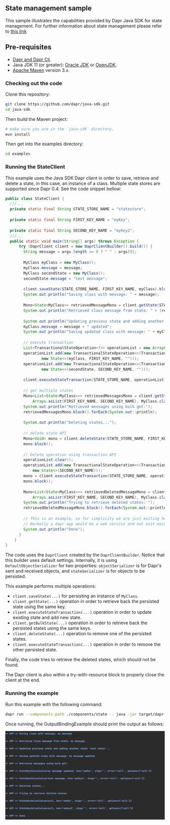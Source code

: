 ## State management sample

This sample illustrates the capabilities provided by Dapr Java SDK for state management. For further information about state management please refer to [this link](https://docs.dapr.io/developing-applications/building-blocks/state-management/state-management-overview/)

## Pre-requisites

* [Dapr and Dapr Cli](https://docs.dapr.io/getting-started/install-dapr/).
* Java JDK 11 (or greater): [Oracle JDK](https://www.oracle.com/technetwork/java/javase/downloads/index.html#JDK11) or [OpenJDK](https://jdk.java.net/13/).
* [Apache Maven](https://maven.apache.org/install.html) version 3.x.

### Checking out the code

Clone this repository:

```sh
git clone https://github.com/dapr/java-sdk.git
cd java-sdk
```

Then build the Maven project:

```sh
# make sure you are in the `java-sdk` directory.
mvn install
```

Then get into the examples directory:
```sh
cd examples
```

### Running the StateClient
This example uses the Java SDK Dapr client in order to save, retrieve and delete a state, in this case, an instance of a class. Multiple state stores are supported since Dapr 0.4. See the code snippet bellow: 

```java
public class StateClient {
  ///...
  private static final String STATE_STORE_NAME = "statestore";

  private static final String FIRST_KEY_NAME = "myKey";

  private static final String SECOND_KEY_NAME = "myKey2";
  ///...
  public static void main(String[] args) throws Exception {
      try (DaprClient client = new DaprClientBuilder().build()) {
        String message = args.length == 0 ? " " : args[0];
  
        MyClass myClass = new MyClass();
        myClass.message = message;
        MyClass secondState = new MyClass();
        secondState.message = "test message";
  
        client.saveState(STATE_STORE_NAME, FIRST_KEY_NAME, myClass).block();
        System.out.println("Saving class with message: " + message);
  
        Mono<State<MyClass>> retrievedMessageMono = client.getState(STATE_STORE_NAME, FIRST_KEY_NAME, MyClass.class);
        System.out.println("Retrieved class message from state: " + (retrievedMessageMono.block().getValue()).message);
  
        System.out.println("Updating previous state and adding another state 'test state'... ");
        myClass.message = message + " updated";
        System.out.println("Saving updated class with message: " + myClass.message);
  
        // execute transaction
        List<TransactionalStateOperation<?>> operationList = new ArrayList<>();
        operationList.add(new TransactionalStateOperation<>(TransactionalStateOperation.OperationType.UPSERT,
                new State<>(myClass, FIRST_KEY_NAME, "")));
        operationList.add(new TransactionalStateOperation<>(TransactionalStateOperation.OperationType.UPSERT,
                new State<>(secondState, SECOND_KEY_NAME, "")));
  
        client.executeStateTransaction(STATE_STORE_NAME, operationList).block();
  
        // get multiple states
        Mono<List<State<MyClass>>> retrievedMessagesMono = client.getStates(STATE_STORE_NAME,
            Arrays.asList(FIRST_KEY_NAME, SECOND_KEY_NAME), MyClass.class);
        System.out.println("Retrieved messages using bulk get:");
        retrievedMessagesMono.block().forEach(System.out::println);
  
        System.out.println("Deleting states...");
  
        // delete state API
        Mono<Void> mono = client.deleteState(STATE_STORE_NAME, FIRST_KEY_NAME);
        mono.block();
  
        // Delete operation using transaction API
        operationList.clear();
        operationList.add(new TransactionalStateOperation<>(TransactionalStateOperation.OperationType.DELETE,
            new State<>(SECOND_KEY_NAME)));
        mono = client.executeStateTransaction(STATE_STORE_NAME, operationList);
        mono.block();
  
        Mono<List<State<MyClass>>> retrievedDeletedMessageMono = client.getStates(STATE_STORE_NAME,
            Arrays.asList(FIRST_KEY_NAME, SECOND_KEY_NAME), MyClass.class);
        System.out.println("Trying to retrieve deleted states: ");
        retrievedDeletedMessageMono.block().forEach(System.out::println);
  
        // This is an example, so for simplicity we are just exiting here.
        // Normally a dapr app would be a web service and not exit main.
        System.out.println("Done");
      }
    }
}
```
The code uses the `DaprClient` created by the `DaprClientBuilder`. Notice that this builder uses default settings. Internally, it is using `DefaultObjectSerializer` for two properties: `objectSerializer` is for Dapr's sent and received objects, and `stateSerializer` is for objects to be persisted. 

This example performs multiple operations: 
* `client.saveState(...)` for persisting an instance of `MyClass`.
* `client.getState(...)` operation in order to retrieve back the persisted state using the same key. 
* `client.executeStateTransaction(...)` operation in order to update existing state and add new state. 
* `client.getBulkState(...)` operation in order to retrieve back the persisted states using the same keys.
* `client.deleteState(...)` operation to remove  one of the persisted states. 
* `client.executeStateTransaction(...)` operation in order to remove the other persisted state.

Finally, the code tries to retrieve the deleted states, which should not be found. 

The Dapr client is also within a try-with-resource block to properly close the client at the end.

### Running the example

Run this example with the following command:
```sh
dapr run --components-path ./components/state -- java -jar target/dapr-java-sdk-examples-exec.jar io.dapr.examples.state.StateClient 'my message'
```
Once running, the OutputBindingExample should print the output as follows:

![stateouput](../../../../../resources/img/state.png)
